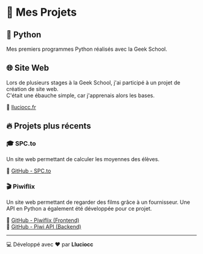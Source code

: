 # 🚀 Mes Projets

## 📌 Python  
Mes premiers programmes Python réalisés avec la Geek School.

## 🌐 Site Web  
Lors de plusieurs stages à la Geek School, j'ai participé à un projet de création de site web.  
C'était une ébauche simple, car j'apprenais alors les bases.  

🔗 [lluciocc.fr](https://lluciocc.fr)

## 🔥 Projets plus récents  

### 🎓 SPC.to  
Un site web permettant de calculer les moyennes des élèves.  

🔗 [GitHub - SPC.to](https://github.com/Lluciocc/SPC.to)

### 🎬 Piwiflix  
Un site web permettant de regarder des films grâce à un fournisseur. Une API en Python a également été développée pour ce projet.  

🔗 [GitHub - Piwiflix (Frontend)](https://github.com/Lluciocc/piwiflix)  
🔗 [GitHub - Piwi API (Backend)](https://github.com/Lluciocc/piwi_api)

---

💻 Développé avec ❤️ par **Lluciocc**
